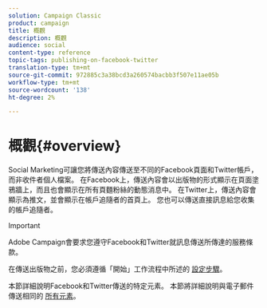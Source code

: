 ```yaml
---
solution: Campaign Classic
product: campaign
title: 概觀
description: 概觀
audience: social
content-type: reference
topic-tags: publishing-on-facebook-twitter
translation-type: tm+mt
source-git-commit: 972885c3a38bcd3a260574bacbb3f507e11ae05b
workflow-type: tm+mt
source-wordcount: '138'
ht-degree: 2%

---
```



# 概觀{#overview}

Social Marketing可讓您將傳送內容傳送至不同的Facebook頁面和Twitter帳戶，而非收件者個人檔案。 在Facebook上，傳送內容會以出版物的形式顯示在頁面塗鴉牆上，而且也會顯示在所有頁麵粉絲的動態消息中。 在Twitter上，傳送內容會顯示為推文，並會顯示在帳戶追隨者的首頁上。 您也可以傳送直接訊息給您收集的帳戶追隨者。

>[!IMPORTANT]
>
>Adobe Campaign會要求您遵守Facebook和Twitter就訊息傳送所傳達的服務條款。
>
>在傳送出版物之前，您必須遵循「開始」工作流程中所述的 [設定步驟](../../social/using/starting-workflows.md)。

本節詳細說明Facebook和Twitter傳送的特定元素。 本節將詳細說明與電子郵件傳送相同的 [所有元素](../../delivery/using/about-email-channel.md)。
